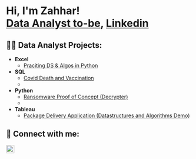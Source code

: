 <h1>Hi, I'm Zahhar! <br/><a href="https://github.com/Zahhar30">Data Analyst to-be</a>, <a href="https://www.linkedin.com/in/mohamad-zahhar-izzat-zainudin-8286751b8/">Linkedin</a>

<h2>👨‍💻 Data Analyst Projects:</h2>

- <b>Excel</b>
  - [Praciting DS & Algos in Python](https://github.com/joshmadakor1/Algorithms-Practice)
- <b>SQL</b>
  - [Covid Death and Vaccination](https://github.com/Zahhar30/Zahhar-Portfolio/blob/main/Covid%20query.sql)
  - 
- <b>Python</b>
  - [Ransomware Proof of Concept (Decrypter)](https://github.com/joshmadakor1/DecrypterPOC)
  - 
- <b>Tableau</b>
  - [Package Delivery Application (Datastructures and Algorithms Demo)](https://github.com/joshmadakor1/Package-Delivery-Pathfinding-Algorithm)


<h2> 🤳 Connect with me:</h2>

[<img align="left" alt="JoshMadakor | LinkedIn" width="22px" src="https://cdn.jsdelivr.net/npm/simple-icons@v3/icons/linkedin.svg" />][linkedin]

[linkedin]: https://www.linkedin.com/in/mohamad-zahhar-izzat-zainudin-8286751b8/

